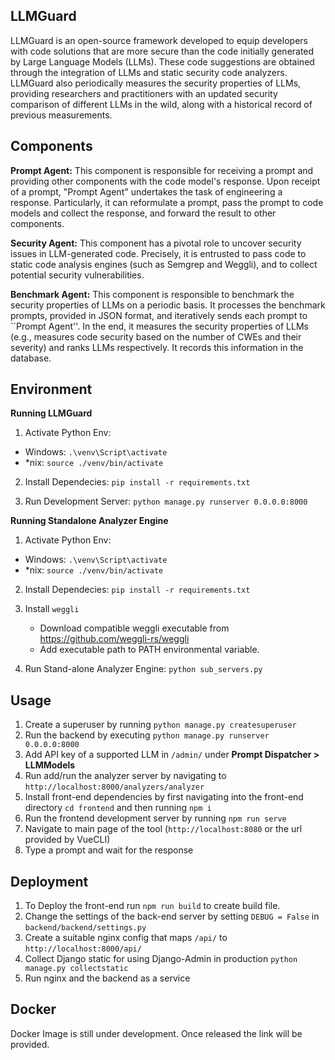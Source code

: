 ## LLMGuard
LLMGuard is an open-source framework developed to equip developers with code solutions that are more secure than the code initially generated by Large Language Models (LLMs). These code suggestions are obtained through the integration of LLMs and static security code analyzers. LLMGuard also periodically measures the security properties of LLMs, providing researchers and practitioners with an updated security comparison of different LLMs in the wild, along with a historical record of previous measurements.

## Components

**Prompt Agent:**
This component is responsible for receiving a prompt and providing other components with the code model's response. 
Upon receipt of a prompt, "Prompt Agent" undertakes the task of engineering a response.
Particularly, it can reformulate a prompt, pass the prompt to code models and collect the response, and forward the result to other components.

**Security Agent:**
This component has a pivotal role to uncover security issues in LLM-generated code.
Precisely, it is entrusted to pass code to static code analysis engines (such as Semgrep and Weggli), and to collect potential security vulnerabilities.

**Benchmark Agent:**
This component is responsible to benchmark the security properties of LLMs on a periodic basis.
It processes the benchmark prompts, provided in JSON format, and iteratively sends each prompt  to ``Prompt Agent''.
In the end, it measures the security properties of LLMs (e.g., measures code security based on the number of CWEs and their severity) and ranks LLMs respectively. It records this information in the database. 

## Environment

**Running LLMGuard**

1. Activate Python Env:
  - Windows: ``.\venv\Script\activate``
  - *nix:    ``source ./venv/bin/activate``

2. Install Dependecies:
   ``pip install -r requirements.txt``
   
4. Run Development Server:
  ``python manage.py runserver 0.0.0.0:8000``

**Running Standalone Analyzer Engine**

1. Activate Python Env:
  - Windows: ``.\venv\Script\activate``
  - *nix:    ``source ./venv/bin/activate``

2. Install Dependecies:
   ``pip install -r requirements.txt``

3. Install ``weggli``
   - Download compatible weggli executable from https://github.com/weggli-rs/weggli
   - Add executable path to PATH environmental variable.
   
5. Run Stand-alone Analyzer Engine: 
   ``python sub_servers.py``

## Usage
1. Create a superuser by running ``python manage.py createsuperuser``
2. Run the backend by executing ``python manage.py runserver 0.0.0.0:8000``
3. Add API key of a supported LLM in ``/admin/`` under **Prompt Dispatcher > LLMModels**
4. Run add/run the analyzer server by navigating to ``http://localhost:8000/analyzers/analyzer``
5. Install front-end dependencies by first navigating into the front-end directory ``cd frontend`` and then running ``npm i``
6. Run the frontend development server by running ``npm run serve``
7. Navigate to main page of the tool (``http://localhost:8080`` or the url provided by VueCLI)
8. Type a prompt and wait for the response

## Deployment
1. To Deploy the front-end run ``npm run build`` to create build file.
2. Change the settings of the back-end server by setting ``DEBUG = False`` in ``backend/backend/settings.py``
3. Create a suitable nginx config that maps ``/api/`` to ``http://localhost:8000/api/``
4. Collect Django static for using Django-Admin in production ``python manage.py collectstatic``
5. Run nginx and the backend as a service

## Docker 
Docker Image is still under development. Once released the link will be provided. 
